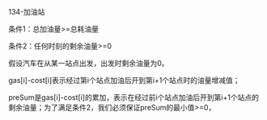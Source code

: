 134-加油站

条件1：总加油量>=总耗油量

条件2：任何时刻的剩余油量>=0

假设汽车在从某一站点出发，出发时剩余油量为0。

gas[i]-cost[i]表示经过第i个站点加油后开到第i+1个站点时的油量增减值；

preSum是gas[i]-cost[i]的累加，表示在经过前i个站点加油后开到第i+1个站点的剩余油量；为了满足条件2，我们必须保证preSum的最小值>=0，

